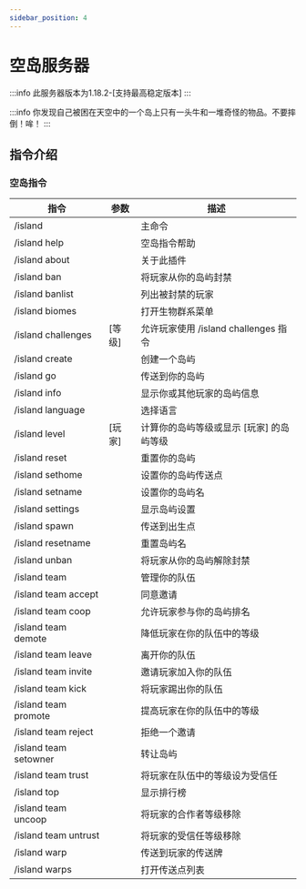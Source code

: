 ```yaml
---
sidebar_position: 4
---
```


# 空岛服务器

:::info
此服务器版本为1.18.2-[支持最高稳定版本]
:::

:::info
你发现自己被困在天空中的一个岛上只有一头牛和一堆奇怪的物品。不要摔倒！哞！
:::

## 指令介绍

### 空岛指令

| 指令                    | 参数    | 描述                           |
| --------------------- | ----- | ---------------------------- |
| /island               |       | 主命令                          |
| /island help          |       | 空岛指令帮助                       |
| /island about         |       | 关于此插件                        |
| /island ban           |       | 将玩家从你的岛屿封禁                   |
| /island banlist       |       | 列出被封禁的玩家                     |
| /island biomes        |       | 打开生物群系菜单                     |
| /island challenges    | \[等级] | 允许玩家使用 /island challenges 指令 |
| /island create        |       | 创建一个岛屿                       |
| /island go            |       | 传送到你的岛屿                      |
| /island info          |       | 显示你或其他玩家的岛屿信息                |
| /island language      |       | 选择语言                         |
| /island level         | \[玩家] | 计算你的岛屿等级或显示 \[玩家] 的岛屿等级      |
| /island reset         |       | 重置你的岛屿                       |
| /island sethome       |       | 设置你的岛屿传送点                    |
| /island setname       |       | 设置你的岛屿名                      |
| /island settings      |       | 显示岛屿设置                       |
| /island spawn         |       | 传送到出生点                       |
| /island resetname     |       | 重置岛屿名                        |
| /island unban         |       | 将玩家从你的岛屿解除封禁                 |
| /island team          |       | 管理你的队伍                       |
| /island team accept   |       | 同意邀请                         |
| /island team coop     |       | 允许玩家参与你的岛屿排名                 |
| /island team demote   |       | 降低玩家在你的队伍中的等级                |
| /island team leave    |       | 离开你的队伍                       |
| /island team invite   |       | 邀请玩家加入你的队伍                   |
| /island team kick     |       | 将玩家踢出你的队伍                    |
| /island team promote  |       | 提高玩家在你的队伍中的等级                |
| /island team reject   |       | 拒绝一个邀请                       |
| /island team setowner |       | 转让岛屿                         |
| /island team trust    |       | 将玩家在队伍中的等级设为受信任              |
| /island top           |       | 显示排行榜                        |
| /island team uncoop   |       | 将玩家的合作者等级移除                  |
| /island team untrust  |       | 将玩家的受信任等级移除                  |
| /island warp          |       | 传送到玩家的传送牌                    |
| /island warps         |       | 打开传送点列表                      |
